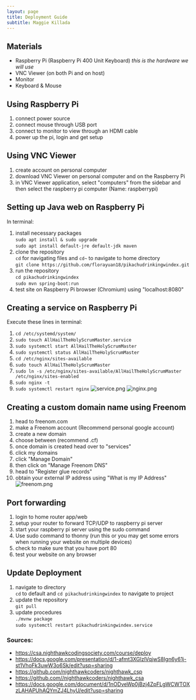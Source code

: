 ```yaml
---
layout: page
title: Deployment Guide
subtitle: Maggie Killada
---
```

## Materials
- Raspberry Pi (Raspberry Pi 400 Unit Keyboard) _this is the hardware we will use_
- VNC Viewer (on both Pi and on host)
- Monitor
- Keyboard & Mouse

## Using Raspberry Pi
1. connect power source
2. connect mouse through USB port
3. connect to monitor to view through an HDMI cable
4. power up the pi, login and get setup

## Using VNC Viewer
1. create account on personal computer
2. download VNC Viewer on personal computer and on the Raspberry Pi
3. in VNC Viewer application, select "computers" from the sidebar and then select the raspberry pi computer (Name: raspberrypi)

## Setting up Java web on Raspberry Pi
In terminal:
1. install necessary packages\
   `sudo apt install & sudo upgrade`\
   `sudo apt install default-jre default-jdk maven`
2. clone the repository\
   `cd` for navigating files and `cd~` to navigate to home directory\
   `git clone https://github.com/florayuan18/pikachudrinkingwindex.git`
3. run the repository\
   `cd pikachudrinkingwindex`\
   `sudo mvn spring-boot:run`
4. test site on Raspberry Pi browser (Chromium) using "localhost:8080"

## Creating a service on Raspberry Pi
Execute these lines in terminal:
1. `cd /etc/systemd/system/`
2. `sudo touch AllHailTheHolyScrumMaster.service`
3. `sudo systemctl start AllHailTheHolyScrumMaster`
4. `sudo systemctl status AllHailTheHolyScrumMaster`
5. `cd /etc/nginx/sites-available`
6. `sudo touch AllHailTheHolyScrumMaster`
7. `sudo ln -s /etc/nginx/sites-available/AllHailTheHolyScrumMaster /etc/nginx/sites-enabled`
8. `sudo nginx -t`
9. `sudo systemctl restart nginx`
   ![service.png](https://github.com/florayuan18/pikachudrinkingwindex/blob/master/src/main/resources/static/images/service.png)
   ![nginx.png](https://github.com/florayuan18/pikachudrinkingwindex/blob/master/src/main/resources/static/images/nginx.png)

## Creating a custom domain name using Freenom
1. head to freenom.com
2. make a Freenom account (Recommend personal google account)
3. create a new domain
4. choose between (recommend .cf)
5. once domain is created head over to "services"
6. click my domains
7. click "Manage Domain"
8. then click on "Manage Freenom DNS"
9. head to "Register glue records"
10. obtain your external IP address using "What is my IP Address"\
    ![freenom.png](https://github.com/florayuan18/pikachudrinkingwindex/blob/master/src/main/resources/static/images/freenom.png)

## Port forwarding
1. login to home router app/web
2. setup your router to forward TCP/UDP to raspberry pi server
3. start your raspberry pi server using the sudo command
4. Use sudo command to thonny (run this or you may get some errors when running your website on multiple devices)
5. check to make sure that you have port 80
6. test your website on any browser

## Update Deployment
1. navigate to directory\
   `cd` to default and `cd pikachudrinkingwindex` to navigate to project
2. update the repository\
   `git pull`
2. update procedures\
   `./mvnw package`\
   `sudo systemctl restart pikachudrinkingwindex.service`

### Sources:
* https://csa.nighthawkcodingsociety.com/course/deploy
* https://docs.google.com/presentation/d/1-afmt3XGlzlVqjwS8Ign6y61j-st1VhoFk3uwW3o6Sk/edit?usp=sharing
* https://github.com/nighthawkcoders/nighthawk_csp
* https://github.com//nighthawkcoders/nighthawk_csa
* https://docs.google.com/document/d/1nODveWp0jBzj4ZpFLgWCWTOXzLAHAPUhAQYmZJ4LhyU/edit?usp=sharing